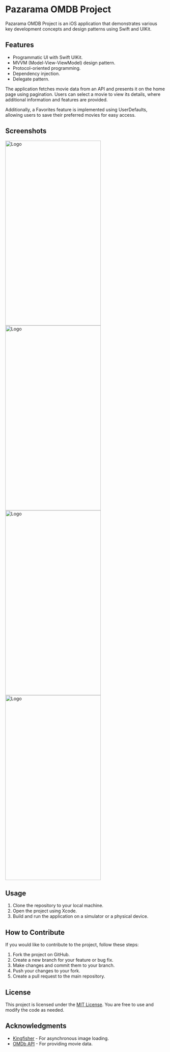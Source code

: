 # Pazarama OMDB Project

Pazarama OMDB Project is an iOS application that demonstrates various key development concepts and design patterns using Swift and UIKit.

## Features

- Programmatic UI with Swift UIKit.
- MVVM (Model-View-ViewModel) design pattern.
- Protocol-oriented programming.
- Dependency injection.
- Delegate pattern.

The application fetches movie data from an API and presents it on the home page using pagination. Users can select a movie to view its details, where additional information and features are provided.

Additionally, a Favorites feature is implemented using UserDefaults, allowing users to save their preferred movies for easy access.

## Screenshots
<img src="https://i.imgur.com/UGvVkTJ.png" alt="Logo" width="300" height="580">
<img src="https://i.imgur.com/n4xPcPO.png" alt="Logo" width="300" height="580">
<img src="https://i.imgur.com/DBvFX5i.png" alt="Logo" width="300" height="580">
<img src="https://i.imgur.com/AwOvXZK.png" alt="Logo" width="300" height="580">

## Usage

1. Clone the repository to your local machine.
2. Open the project using Xcode.
3. Build and run the application on a simulator or a physical device.

## How to Contribute

If you would like to contribute to the project, follow these steps:

1. Fork the project on GitHub.
2. Create a new branch for your feature or bug fix.
3. Make changes and commit them to your branch.
4. Push your changes to your fork.
5. Create a pull request to the main repository.

## License

This project is licensed under the [MIT License](LICENSE). You are free to use and modify the code as needed.

## Acknowledgments

- [Kingfisher](https://github.com/onevcat/Kingfisher) - For asynchronous image loading.
- [OMDb API](http://www.omdbapi.com) - For providing movie data.


 
